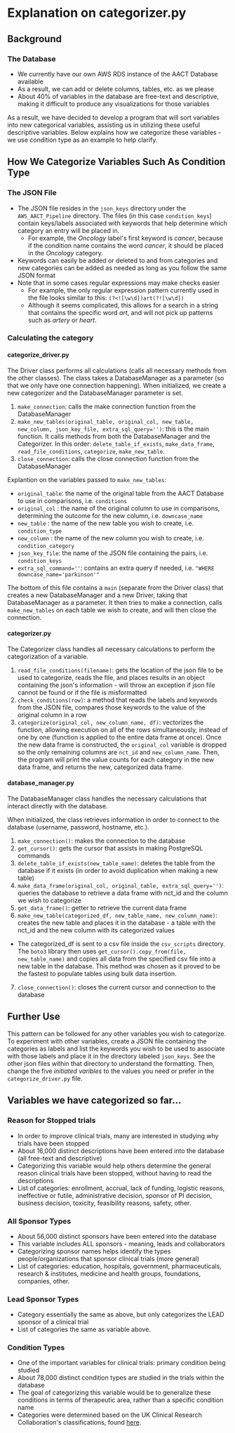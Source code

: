 # Explanation on categorizer.py

## Background
### The Database
* We currently have our own AWS RDS instance of the AACT Database available
* As a result, we can add or delete columns, tables, etc. as we please
* About 40% of variables in the database are free-text and descriptive, making it difficult to produce any visualizations for those variables



As a result, we have decided to develop a program that will sort variables into new categorical variables, assisting us in utilizing these useful descriptive variables. Below explains how we categorize these variables - we use condition type as an example to help clarify.

## How We Categorize Variables Such As Condition Type

### The JSON File
* The JSON file resides in the ```json_keys``` directory under the ```AWS_AACT_Pipeline``` directory. The files (in this case ```condition_keys```) contain keys/labels associated with keywords that help determine which category an entry will be placed in.
  * For example, the *Oncology* label's first keyword is *cancer*, because if the condition name contains the word *cancer*, it should be placed in the *Oncology* category.
* Keywords can easily be added or deleted to and from categories and new categories can be added as needed as long as you follow the same JSON format
* Note that in some cases regular expressions may make checks easier
  * For example, the only regular expression pattern currently used in the file looks similar to this: ```(?<![\w\d])art(?![\w\d])```
  * Although it seems complicated, this allows for a search in a string that contains the specific word *art*, and will not pick up patterns such as *artery* or *heart*.

### Calculating the category

#### categorize_driver.py
The Driver class performs all calculations (calls all necessary methods from the other classes). The class takes a DatabaseManager as a parameter (so that we only have one connection happening). When initialized, we create a new categorizer and the DatabaseManager parameter is set.

1. ```make_connection```: calls the make connection function from the DatabaseManager
2. ```make_new_tables(original_table, original_col, new_table, new_column, json_key_file, extra_sql_query='')```: this is the main function. It calls methods from both the DatabaseManager and the Categorizer. In this order: ```delete_table_if_exists```, ```make_data_frame```, ```read_file_conditions```, ```categorize```, ```make_new_table```.
3. ```close_connection```: calls the close connection function from the DatabaseManager

Explantion on the variables passed to ```make_new_tables```:

* ```original_table```: the name of the original table from the AACT Database to use in comparisons, i.e. ```conditions```
* ```original_col``` : the name of the original column to use in comparisons, determining the outcome for the new column, i.e. ```downcase_name```
* ```new_table``` : the name of the new table you wish to create, i.e. ```condition_type```
* ```new_column``` : the name of the new column you wish to create, i.e. ```condition_category```
* ```json_key_file```: the name of the JSON file containing the pairs, i.e. ```condition_keys```
* ```extra_sql_command=''```: contains an extra query if needed, i.e. ```"WHERE downcase_name='parkinson'"```

The bottom of this file contains a ```main``` (separate from the Driver class) that creates a new DatabaseManager and a new Driver, taking that DatabaseManager as a parameter. It then tries to make a connection, calls ```make_new_tables``` on each table we wish to create, and will then close the connection.

#### categorizer.py
The Categorizer class handles all necessary calculations to perform the categorization of a variable.

1. ```read_file_conditions(filename)```: gets the location of the json file to be used to categorize, reads the file, and places results in an object containing the json's information - will throw an exception if json file cannot be found or if the file is misformatted
2. ```check_conditions(row)```: a method that reads the labels and keywords from the JSON file, compares those keywords to the value of the original column in a row
3. ```categorize(original_col, new_column_name, df)```: vectorizes the function, allowing execution on all of the rows simultaneously, instead of one by one (function is applied to the entire data frame at once). Once the new data frame is constructed, the ```original_col``` variable is dropped so the only remaining columns are ```nct_id``` and ```new_column_name```. Then, the program will print the value counts for each category in the new data frame, and returns the new, categorized data frame.

#### database_manager.py
The DatabaseManager class handles the necessary calculations that interact directly with the database.

When initialized, the class retrieves information in order to connect to the database (username, password, hostname, etc.).
1. ```make_connection()```: makes the connection to the database
2. ```get_cursor()```: gets the cursor that assists in making PostgreSQL commands
3. ```delete_table_if_exists(new_table_name)```: deletes the table from the database if it exists (in order to avoid duplication when making a new table)
4. ```make_data_frame(original_col, original_table, extra_sql_query='')```: queries the database to retrieve a data frame with nct_id and the column we wish to categorize
5. ```get_data_frame()```: getter to retrieve the current data frame
6. ```make_new_table(categorized_df, new_table_name, new_column_name)```: creates the new table and places it in the database - a table with the nct_id and the new column with its categorized values
  *  The categorized_df is sent to a csv file inside the ```csv_scripts``` directory. The ```boto3``` library then uses ```get_cursor().copy_from(file, new_table_name)``` and copies all data from the specified csv file into a new table in the database. This method was chosen as it proved to be the fastest to populate tables using bulk data insertion.
7. ```close_connection()```: closes the current cursor and connection to the database


## Further Use
This pattern can be followed for any other variables you wish to categorize. To experiment with other variables, create a JSON file containing the categories as labels and list the keywords you wish to be used to associate with those labels and place it in the directory labeled ```json_keys```. See the other json files within that directory to understand the formatting. Then, change the five *initiated varibles* to the values you need or prefer in the ```categorize_driver.py``` file.

## Variables we have categorized so far...

### Reason for Stopped trials
* In order to improve clinical trials, many are interested in studying why trials have been stopped
* About 16,000 distinct descriptions have been entered into the database (all free-text and descriptive)
* Categorizing this variable would help others determine the general reason clinical trials have been stopped, without having to read the descriptions
* List of categories: enrollment, accrual, lack of funding, logistic reasons, ineffective or futile, administrative decision, sponsor of PI decision, business decision, toxicity, feasibility reasons, safety, other.

### All Sponsor Types
* About 56,000 distinct sponsors have been entered into the database
* This variable includes ALL sponsors - meaning, leads and collaborators
* Categorizing sponsor names helps identify the types people/organizations that sponsor clinical trials (more general)
* List of categories: education, hospitals, government, pharmaceuticals, research & institutes, medicine and health groups, foundations, companies, other.

### Lead Sponsor Types
* Category essentially the same as above, but only categorizes the LEAD sponsor of a clinical trial
* List of categories the same as variable above.

### Condition Types
* One of the important variables for clinical trials: primary condition being
studied
* About 78,000 distinct condition types are studied in the trials within the database
* The goal of categorizing this variable would be to generalize these conditions in terms of therapeutic area, rather than a specific condition name
* Categories were determined based on the UK Clinical Research Collaboration's classifications, found [here](https://hrcsonline.net/health-categories/).
